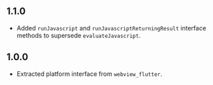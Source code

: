 ## 1.1.0

* Added `runJavascript` and `runJavascriptReturningResult` interface methods to supersede `evaluateJavascript`.

## 1.0.0

* Extracted platform interface from `webview_flutter`.